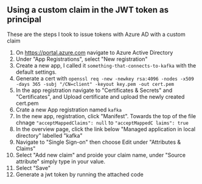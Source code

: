 ## Using a custom claim in the JWT token as principal

These are the steps I took to issue tokens with Azure AD with a custom claim
1. On https://portal.azure.com navigate to Azure Active Directory
2. Under "App Registrations", select "New registration"
3. Create a new app, I called it `something-that-connects-to-kafka` with the default settings.
4. Generate a cert with `openssl req -new -newkey rsa:4096 -nodes -x509 -days 365 -subj "/CN=client" -keyout key.pem -out cert.pem`
5. In the app registration navigate to "Certificates & Secrets" and "Certificates", and Upload certificate and upload the
   newly created cert.pem
6. Crate a new App registration named `kafka`
7. In the new app, registration, click "Manifest". Towards the top of the file chnage `"acceptMappedClaims": null` to `"acceptMappedC
   laims": true`
8. In the overview page, click the link below "Managed application in local directory" labelled "kafka"
9. Navigate to "Single Sign-on" then choose Edit under "Attributes & Claims"
10. Select "Add new claim" and proide your claim name, under "Source attribute" simply type in your value.
11. Select "Save"
12. Generate a jwt token by running the attached code
